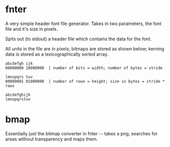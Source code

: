 # fnter

A very simple header font file generator.
Takes in two parameters, the font file and it's size in pixels.

Spits out (to stdout) a header file which contains the data for the font.

All units in the file are in pixels; bitmaps are stored as shown below; kerning data is stored as a lexicographically sorted array.

```
abcdefgh ijk
00000000 10000000  | number of bits = width; number of bytes = stride

lmnopqrs tuv
00000001 01000000  | number of rows = height; size in bytes = stride * rows

abcdefghijk
lmnopqrstuv
```

# bmap

Essentially just the bitmap converter in fnter -- takes a png, searches for areas without transparency and maps them.
